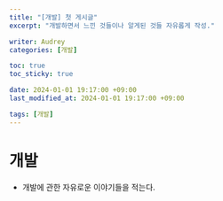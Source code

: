 ```yaml
---
title: "[개발] 첫 게시글"
excerpt: "개발하면서 느낀 것들이나 알게된 것들 자유롭게 작성."

writer: Audrey
categories: [개발]

toc: true
toc_sticky: true

date: 2024-01-01 19:17:00 +09:00
last_modified_at: 2024-01-01 19:17:00 +09:00

tags: [개발]
---
```


# 개발
- 개발에 관한 자유로운 이야기들을 적는다.